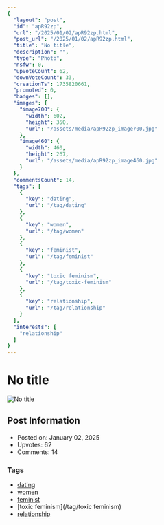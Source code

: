 ```yaml
---
{
  "layout": "post",
  "id": "apR92zp",
  "url": "/2025/01/02/apR92zp.html",
  "post_url": "/2025/01/02/apR92zp.html",
  "title": "No title",
  "description": "",
  "type": "Photo",
  "nsfw": 0,
  "upVoteCount": 62,
  "downVoteCount": 33,
  "creationTs": 1735820661,
  "promoted": 0,
  "badges": [],
  "images": {
    "image700": {
      "width": 602,
      "height": 350,
      "url": "/assets/media/apR92zp_image700.jpg"
    },
    "image460": {
      "width": 460,
      "height": 267,
      "url": "/assets/media/apR92zp_image460.jpg"
    }
  },
  "commentsCount": 14,
  "tags": [
    {
      "key": "dating",
      "url": "/tag/dating"
    },
    {
      "key": "women",
      "url": "/tag/women"
    },
    {
      "key": "feminist",
      "url": "/tag/feminist"
    },
    {
      "key": "toxic feminism",
      "url": "/tag/toxic-feminism"
    },
    {
      "key": "relationship",
      "url": "/tag/relationship"
    }
  ],
  "interests": [
    "relationship"
  ]
}
---
```


# No title

![No title](/assets/media/apR92zp_image700.jpg)

## Post Information

- Posted on: January 02, 2025
- Upvotes: 62
- Comments: 14

### Tags

- [dating](/tag/dating)
- [women](/tag/women)
- [feminist](/tag/feminist)
- [toxic feminism](/tag/toxic feminism)
- [relationship](/tag/relationship)
